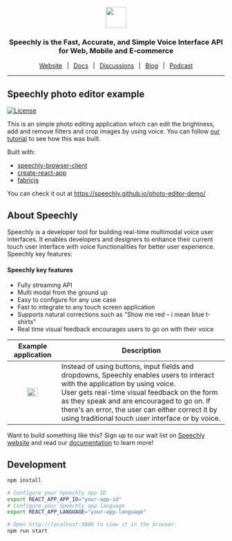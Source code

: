 <div align="center" markdown="1">
<a href="https://www.speechly.com/?utm_source=github&utm_medium=browser-client&utm_campaign=header">
   <img src="https://d33wubrfki0l68.cloudfront.net/1e70457a60b0627de6ab966f1e0a40cf56f465f5/b4144/img/logo-speechly-colors.svg" height="48">
</a>

### Speechly is the Fast, Accurate, and Simple Voice Interface API for Web, Mobile and E‑commerce

[Website](https://www.speechly.com/?utm_source=github&utm_medium=browser-client&utm_campaign=header)
&ensp;|&ensp;
[Docs](https://docs.speechly.com/)
&ensp;|&ensp;
[Discussions](https://github.com/speechly/speechly/discussions)
&ensp;|&ensp;
[Blog](https://www.speechly.com/blog/?utm_source=github&utm_medium=browser-client&utm_campaign=header)
&ensp;|&ensp;
[Podcast](https://anchor.fm/the-speechly-podcast)

---
</div>

## Speechly photo editor example

[![License](http://img.shields.io/:license-mit-blue.svg)](LICENSE)

This is an simple photo editing application which can edit the brightness, add and remove filters and crop images by using voice. You can follow [our tutorial](https://www.speechly.com/blog/building-a-web-application-with-a-voice-user-interface/?utm_source=github&utm_medium=photo-editor&utm_campaign=text) to see how this was built.

Built with:
- [speechly-browser-client](https://github.com/speechly/browser-client)
- [create-react-app](https://github.com/facebook/create-react-app)
- [fabricjs](http://fabricjs.com)

You can check it out at https://speechly.github.io/photo-editor-demo/ 

## About Speechly

Speechly is a developer tool for building real-time multimodal voice user interfaces. It enables developers and designers to enhance their current touch user interface with voice functionalities for better user experience. Speechly key features:

#### Speechly key features

- Fully streaming API
- Multi modal from the ground up
- Easy to configure for any use case
- Fast to integrate to any touch screen application
- Supports natural corrections such as "Show me red – i mean blue t-shirts"
- Real time visual feedback encourages users to go on with their voice

| Example application | Description |
| :---: | --- |
| <img src="https://i.imgur.com/v9o1JHf.gif" width=50%> | Instead of using buttons, input fields and dropdowns, Speechly enables users to interact with the application by using voice. <br />User gets real-time visual feedback on the form as they speak and are encouraged to go on. If there's an error, the user can either correct it by using traditional touch user interface or by voice. |

Want to build something like this? Sign up to our wait list on [Speechly website](https://www.speechly.com/?utm_source=github&utm_medium=photo-editor&utm_campaign=text) and read our [documentation](https://www.speechly.com/docs/?utm_source=github&utm_medium=photo-editor&utm_campaign=text) to learn more!

## Development

```bash
npm install

# Configure your Speechly app ID
export REACT_APP_APP_ID="your-app-id"
# Configure your Speechly app language
export REACT_APP_LANGUAGE="your-app-language"

# Open http://localhost:3000 to view it in the browser.
npm run start
```
